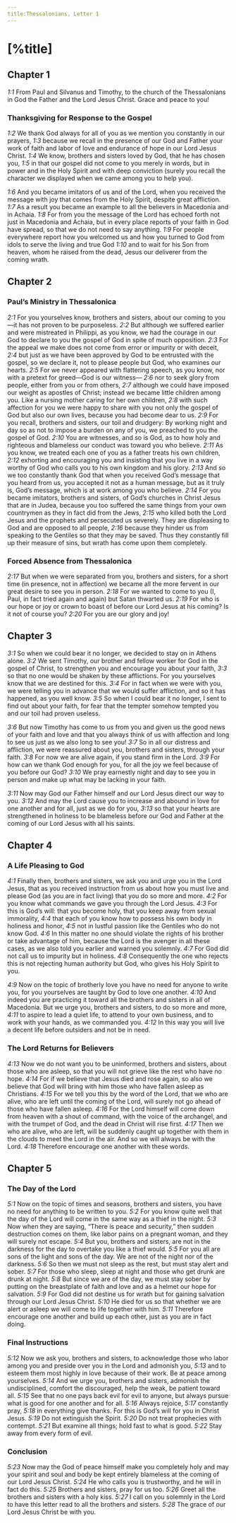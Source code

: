 ```yaml
---
title:Thessalonians, Letter 1
---
```

# [%title]

## Chapter 1

<cite>1:1</cite> From Paul and Silvanus and Timothy, to the church of the Thessalonians in God the Father and the Lord Jesus Christ. Grace and peace to you!

### Thanksgiving for Response to the Gospel

<cite>1:2</cite> We thank God always for all of you as we mention you constantly in our prayers, <cite>1:3</cite> because we recall in the presence of our God and Father your work of faith and labor of love and endurance of hope in our Lord Jesus Christ. <cite>1:4</cite> We know, brothers and sisters loved by God, that he has chosen you, <cite>1:5</cite> in that our gospel did not come to you merely in words, but in power and in the Holy Spirit and with deep conviction (surely you recall the character we displayed when we came among you to help you).

<cite>1:6</cite> And you became imitators of us and of the Lord, when you received the message with joy that comes from the Holy Spirit, despite great affliction. <cite>1:7</cite> As a result you became an example to all the believers in Macedonia and in Achaia. <cite>1:8</cite> For from you the message of the Lord has echoed forth not just in Macedonia and Achaia, but in every place reports of your faith in God have spread, so that we do not need to say anything. <cite>1:9</cite> For people everywhere report how you welcomed us and how you turned to God from idols to serve the living and true God <cite>1:10</cite> and to wait for his Son from heaven, whom he raised from the dead, Jesus our deliverer from the coming wrath.

## Chapter 2

### Paul’s Ministry in Thessalonica

<cite>2:1</cite> For you yourselves know, brothers and sisters, about our coming to you—it has not proven to be purposeless. <cite>2:2</cite> But although we suffered earlier and were mistreated in Philippi, as you know, we had the courage in our God to declare to you the gospel of God in spite of much opposition. <cite>2:3</cite> For the appeal we make does not come from error or impurity or with deceit, <cite>2:4</cite> but just as we have been approved by God to be entrusted with the gospel, so we declare it, not to please people but God, who examines our hearts. <cite>2:5</cite> For we never appeared with flattering speech, as you know, nor with a pretext for greed—God is our witness— <cite>2:6</cite> nor to seek glory from people, either from you or from others, <cite>2:7</cite> although we could have imposed our weight as apostles of Christ; instead we became little children among you. Like a nursing mother caring for her own children, <cite>2:8</cite> with such affection for you we were happy to share with you not only the gospel of God but also our own lives, because you had become dear to us. <cite>2:9</cite> For you recall, brothers and sisters, our toil and drudgery: By working night and day so as not to impose a burden on any of you, we preached to you the gospel of God. <cite>2:10</cite> You are witnesses, and so is God, as to how holy and righteous and blameless our conduct was toward you who believe. <cite>2:11</cite> As you know, we treated each one of you as a father treats his own children, <cite>2:12</cite> exhorting and encouraging you and insisting that you live in a way worthy of God who calls you to his own kingdom and his glory. <cite>2:13</cite> And so we too constantly thank God that when you received God’s message that you heard from us, you accepted it not as a human message, but as it truly is, God’s message, which is at work among you who believe. <cite>2:14</cite> For you became imitators, brothers and sisters, of God’s churches in Christ Jesus that are in Judea, because you too suffered the same things from your own countrymen as they in fact did from the Jews, <cite>2:15</cite> who killed both the Lord Jesus and the prophets and persecuted us severely. They are displeasing to God and are opposed to all people, <cite>2:16</cite> because they hinder us from speaking to the Gentiles so that they may be saved. Thus they constantly fill up their measure of sins, but wrath has come upon them completely.

### Forced Absence from Thessalonica

<cite>2:17</cite> But when we were separated from you, brothers and sisters, for a short time (in presence, not in affection) we became all the more fervent in our great desire to see you in person. <cite>2:18</cite> For we wanted to come to you (I, Paul, in fact tried again and again) but Satan thwarted us. <cite>2:19</cite> For who is our hope or joy or crown to boast of before our Lord Jesus at his coming? Is it not of course you? <cite>2:20</cite> For you are our glory and joy!

## Chapter 3

<cite>3:1</cite> So when we could bear it no longer, we decided to stay on in Athens alone. <cite>3:2</cite> We sent Timothy, our brother and fellow worker for God in the gospel of Christ, to strengthen you and encourage you about your faith, <cite>3:3</cite> so that no one would be shaken by these afflictions. For you yourselves know that we are destined for this. <cite>3:4</cite> For in fact when we were with you, we were telling you in advance that we would suffer affliction, and so it has happened, as you well know. <cite>3:5</cite> So when I could bear it no longer, I sent to find out about your faith, for fear that the tempter somehow tempted you and our toil had proven useless.

<cite>3:6</cite> But now Timothy has come to us from you and given us the good news of your faith and love and that you always think of us with affection and long to see us just as we also long to see you! <cite>3:7</cite> So in all our distress and affliction, we were reassured about you, brothers and sisters, through your faith. <cite>3:8</cite> For now we are alive again, if you stand firm in the Lord. <cite>3:9</cite> For how can we thank God enough for you, for all the joy we feel because of you before our God? <cite>3:10</cite> We pray earnestly night and day to see you in person and make up what may be lacking in your faith.

<cite>3:11</cite> Now may God our Father himself and our Lord Jesus direct our way to you. <cite>3:12</cite> And may the Lord cause you to increase and abound in love for one another and for all, just as we do for you, <cite>3:13</cite> so that your hearts are strengthened in holiness to be blameless before our God and Father at the coming of our Lord Jesus with all his saints.

## Chapter 4

### A Life Pleasing to God

<cite>4:1</cite> Finally then, brothers and sisters, we ask you and urge you in the Lord Jesus, that as you received instruction from us about how you must live and please God (as you are in fact living) that you do so more and more. <cite>4:2</cite> For you know what commands we gave you through the Lord Jesus. <cite>4:3</cite> For this is God’s will: that you become holy, that you keep away from sexual immorality, <cite>4:4</cite> that each of you know how to possess his own body in holiness and honor, <cite>4:5</cite> not in lustful passion like the Gentiles who do not know God. <cite>4:6</cite> In this matter no one should violate the rights of his brother or take advantage of him, because the Lord is the avenger in all these cases, as we also told you earlier and warned you solemnly. <cite>4:7</cite> For God did not call us to impurity but in holiness. <cite>4:8</cite> Consequently the one who rejects this is not rejecting human authority but God, who gives his Holy Spirit to you.

<cite>4:9</cite> Now on the topic of brotherly love you have no need for anyone to write you, for you yourselves are taught by God to love one another. <cite>4:10</cite> And indeed you are practicing it toward all the brothers and sisters in all of Macedonia. But we urge you, brothers and sisters, to do so more and more, <cite>4:11</cite> to aspire to lead a quiet life, to attend to your own business, and to work with your hands, as we commanded you. <cite>4:12</cite> In this way you will live a decent life before outsiders and not be in need.

### The Lord Returns for Believers

<cite>4:13</cite> Now we do not want you to be uninformed, brothers and sisters, about those who are asleep, so that you will not grieve like the rest who have no hope. <cite>4:14</cite> For if we believe that Jesus died and rose again, so also we believe that God will bring with him those who have fallen asleep as Christians. <cite>4:15</cite> For we tell you this by the word of the Lord, that we who are alive, who are left until the coming of the Lord, will surely not go ahead of those who have fallen asleep. <cite>4:16</cite> For the Lord himself will come down from heaven with a shout of command, with the voice of the archangel, and with the trumpet of God, and the dead in Christ will rise first. <cite>4:17</cite> Then we who are alive, who are left, will be suddenly caught up together with them in the clouds to meet the Lord in the air. And so we will always be with the Lord. <cite>4:18</cite> Therefore encourage one another with these words.

## Chapter 5

### The Day of the Lord

<cite>5:1</cite> Now on the topic of times and seasons, brothers and sisters, you have no need for anything to be written to you. <cite>5:2</cite> For you know quite well that the day of the Lord will come in the same way as a thief in the night. <cite>5:3</cite> Now when they are saying, “There is peace and security,” then sudden destruction comes on them, like labor pains on a pregnant woman, and they will surely not escape. <cite>5:4</cite> But you, brothers and sisters, are not in the darkness for the day to overtake you like a thief would. <cite>5:5</cite> For you all are sons of the light and sons of the day. We are not of the night nor of the darkness. <cite>5:6</cite> So then we must not sleep as the rest, but must stay alert and sober. <cite>5:7</cite> For those who sleep, sleep at night and those who get drunk are drunk at night. <cite>5:8</cite> But since we are of the day, we must stay sober by putting on the breastplate of faith and love and as a helmet our hope for salvation. <cite>5:9</cite> For God did not destine us for wrath but for gaining salvation through our Lord Jesus Christ. <cite>5:10</cite> He died for us so that whether we are alert or asleep we will come to life together with him. <cite>5:11</cite> Therefore encourage one another and build up each other, just as you are in fact doing.

### Final Instructions

<cite>5:12</cite> Now we ask you, brothers and sisters, to acknowledge those who labor among you and preside over you in the Lord and admonish you, <cite>5:13</cite> and to esteem them most highly in love because of their work. Be at peace among yourselves. <cite>5:14</cite> And we urge you, brothers and sisters, admonish the undisciplined, comfort the discouraged, help the weak, be patient toward all. <cite>5:15</cite> See that no one pays back evil for evil to anyone, but always pursue what is good for one another and for all. <cite>5:16</cite> Always rejoice, <cite>5:17</cite> constantly pray, <cite>5:18</cite> in everything give thanks. For this is God’s will for you in Christ Jesus. <cite>5:19</cite> Do not extinguish the Spirit. <cite>5:20</cite> Do not treat prophecies with contempt. <cite>5:21</cite> But examine all things; hold fast to what is good. <cite>5:22</cite> Stay away from every form of evil.

### Conclusion

<cite>5:23</cite> Now may the God of peace himself make you completely holy and may your spirit and soul and body be kept entirely blameless at the coming of our Lord Jesus Christ. <cite>5:24</cite> He who calls you is trustworthy, and he will in fact do this. <cite>5:25</cite> Brothers and sisters, pray for us too. <cite>5:26</cite> Greet all the brothers and sisters with a holy kiss. <cite>5:27</cite> I call on you solemnly in the 
Lord to have this letter read to all the 
brothers and sisters. <cite>5:28</cite> The grace of our Lord Jesus Christ be with you.